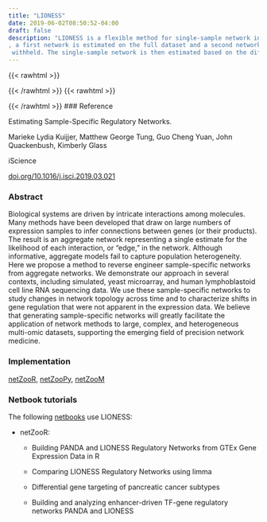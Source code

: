 ```yaml
---
title: "LIONESS"
date: 2019-06-02T08:50:52-04:00
draft: false
description: "LIONESS is a flexible method for single-sample network integration. The machinery behind LIONESS is a leave-one-out approach. To construct a single-sample network for sample 
, a first network is estimated on the full dataset and a second network is estimated on the dataset with sample 
 withheld. The single-sample network is then estimated based on the difference between these two networks. Any method that can be used to estimate a network can be used with LIONESS to estimate single-sample networks. Two common use cases are the use of LIONESS to generate single-sample GRNs based on PANDA and the use of LIONESS to generate single-sample Pearson correlation networks."
---
```


{{< rawhtml >}}
<script type='text/javascript' src='https://d1bxh8uas1mnw7.cloudfront.net/assets/embed.js'></script>
{{< /rawhtml >}}
{{< rawhtml >}}
<div data-badge-popover="right" data-badge-type="donut" data-doi="10.1016/j.isci.2019.03.021" data-hide-no-mentions="true" class="altmetric-embed"></div>
{{< /rawhtml >}}
### Reference

Estimating Sample-Specific Regulatory Networks. 

Marieke Lydia Kuijjer, Matthew George Tung, Guo Cheng Yuan, John Quackenbush, Kimberly Glass

iScience

[doi.org/10.1016/j.isci.2019.03.021](https://www.sciencedirect.com/science/article/pii/S2589004219300872)

### Abstract

Biological systems are driven by intricate interactions among molecules. Many methods have been developed that draw on large numbers of expression samples to infer connections between genes (or their products). The result is an aggregate network representing a single estimate for the likelihood of each interaction, or “edge,” in the network. Although informative, aggregate models fail to capture population heterogeneity. Here we propose a method to reverse engineer sample-specific networks from aggregate networks. We demonstrate our approach in several contexts, including simulated, yeast microarray, and human lymphoblastoid cell line RNA sequencing data. We use these sample-specific networks to study changes in network topology across time and to characterize shifts in gene regulation that were not apparent in the expression data. We believe that generating sample-specific networks will greatly facilitate the application of network methods to large, complex, and heterogeneous multi-omic datasets, supporting the emerging field of precision network medicine.

### Implementation

[netZooR](https://github.com/netZoo/netZooR), [netZooPy](https://github.com/netZoo/netZooPy), [netZooM](https://github.com/netZoo/netZooM)

### Netbook tutorials

The following [netbooks](http://netbooks.networkmedicine.org) use LIONESS:

- netZooR:

	- Building PANDA and LIONESS Regulatory Networks from GTEx Gene Expression Data in R

	- Comparing LIONESS Regulatory Networks using limma

	- Differential gene targeting of pancreatic cancer subtypes

	- Building and analyzing enhancer-driven TF-gene regulatory networks PANDA and LIONESS

